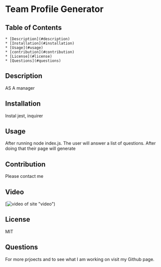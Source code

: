 # Team Profile Generator
   
  ## Table of Contents
    * [Description](#description)
    * [Installation](#installation)
    * [Usage](#usage)
    * [contribution](#contribution)
    * [License](#license)
    * [Questions](#questions)
    
  ## Description
  AS A manager
  <br />
  ## Installation
  Instal jest, inquirer
  <br />
  ## Usage
  After running node index.js. The user will answer a list of questions.  After doing that their page will generate
  <br />
  ## Contribution
  Please contact me
  <br />
  
  ## Video
  [![video of site]({https://youtu.be/4GVI-psdpZw}) "video")
  ## License
  MIT
  <br />
  ## Questions
  <p>For more prjoects and to see what I am working on visit my Github page.<a href="https://github.com/jahallb1</a></p>
  <p>For more information about this project please email me at joshua.allan.hall@gmail.com</p>
  <br />

  2020

